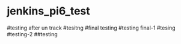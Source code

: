 # jenkins_pi6_test
#testing after un track
#tesitng
#final testing
#testing final-1
#tesing
#testing-2
##testing
